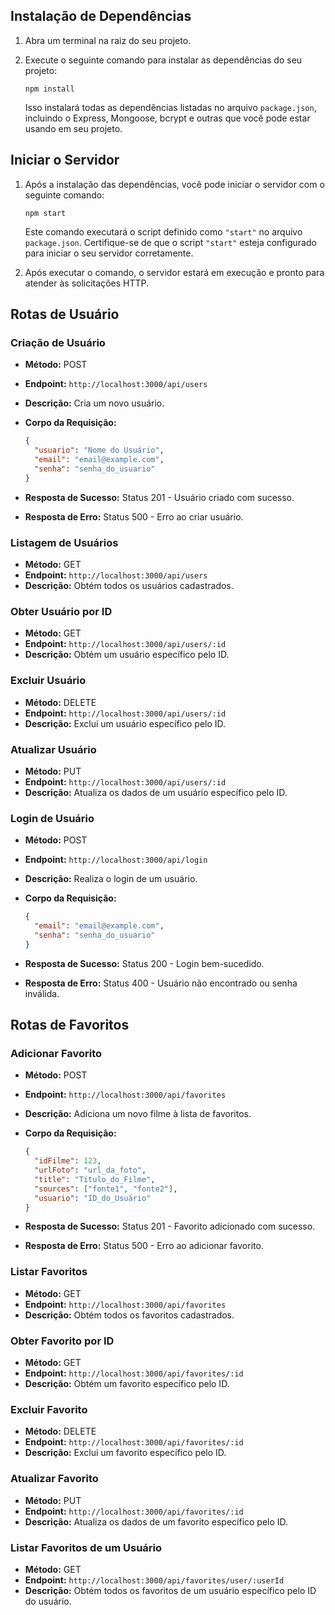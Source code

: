 ## Instalação de Dependências

1. Abra um terminal na raiz do seu projeto.
   
2. Execute o seguinte comando para instalar as dependências do seu projeto:
   
    ```
    npm install
    ```
   
   Isso instalará todas as dependências listadas no arquivo `package.json`, incluindo o Express, Mongoose, bcrypt e outras que você pode estar usando em seu projeto.

## Iniciar o Servidor

1. Após a instalação das dependências, você pode iniciar o servidor com o seguinte comando:
   
    ```
    npm start
    ```
   
   Este comando executará o script definido como `"start"` no arquivo `package.json`. Certifique-se de que o script `"start"` esteja configurado para iniciar o seu servidor corretamente.

2. Após executar o comando, o servidor estará em execução e pronto para atender às solicitações HTTP.

## Rotas de Usuário

### Criação de Usuário

- **Método:** POST
- **Endpoint:** `http://localhost:3000/api/users`
- **Descrição:** Cria um novo usuário.
- **Corpo da Requisição:**
  
  ```json
  {
    "usuario": "Nome do Usuário",
    "email": "email@example.com",
    "senha": "senha_do_usuario"
  }
  ```
  
- **Resposta de Sucesso:** Status 201 - Usuário criado com sucesso.
- **Resposta de Erro:** Status 500 - Erro ao criar usuário.

### Listagem de Usuários

- **Método:** GET
- **Endpoint:** `http://localhost:3000/api/users`
- **Descrição:** Obtém todos os usuários cadastrados.

### Obter Usuário por ID

- **Método:** GET
- **Endpoint:** `http://localhost:3000/api/users/:id`
- **Descrição:** Obtém um usuário específico pelo ID.

### Excluir Usuário

- **Método:** DELETE
- **Endpoint:** `http://localhost:3000/api/users/:id`
- **Descrição:** Exclui um usuário específico pelo ID.

### Atualizar Usuário

- **Método:** PUT
- **Endpoint:** `http://localhost:3000/api/users/:id`
- **Descrição:** Atualiza os dados de um usuário específico pelo ID.

### Login de Usuário

- **Método:** POST
- **Endpoint:** `http://localhost:3000/api/login`
- **Descrição:** Realiza o login de um usuário.
- **Corpo da Requisição:**
  
  ```json
  {
    "email": "email@example.com",
    "senha": "senha_do_usuario"
  } 
  ```
  
- **Resposta de Sucesso:** Status 200 - Login bem-sucedido.
- **Resposta de Erro:** Status 400 - Usuário não encontrado ou senha inválida.

## Rotas de Favoritos

### Adicionar Favorito

- **Método:** POST
- **Endpoint:** `http://localhost:3000/api/favorites`
- **Descrição:** Adiciona um novo filme à lista de favoritos.
- **Corpo da Requisição:**
  
  ```json
  {
    "idFilme": 123,
    "urlFoto": "url_da_foto",
    "title": "Título_do_Filme",
    "sources": ["fonte1", "fonte2"],
    "usuario": "ID_do_Usuário"
  } 
  ```
  
- **Resposta de Sucesso:** Status 201 - Favorito adicionado com sucesso.
- **Resposta de Erro:** Status 500 - Erro ao adicionar favorito.

### Listar Favoritos

- **Método:** GET
- **Endpoint:** `http://localhost:3000/api/favorites`
- **Descrição:** Obtém todos os favoritos cadastrados.

### Obter Favorito por ID

- **Método:** GET
- **Endpoint:** `http://localhost:3000/api/favorites/:id`
- **Descrição:** Obtém um favorito específico pelo ID.

### Excluir Favorito

- **Método:** DELETE
- **Endpoint:** `http://localhost:3000/api/favorites/:id`
- **Descrição:** Exclui um favorito específico pelo ID.

### Atualizar Favorito

- **Método:** PUT
- **Endpoint:** `http://localhost:3000/api/favorites/:id`
- **Descrição:** Atualiza os dados de um favorito específico pelo ID.

### Listar Favoritos de um Usuário

- **Método:** GET
- **Endpoint:** `http://localhost:3000/api/favorites/user/:userId`
- **Descrição:** Obtém todos os favoritos de um usuário específico pelo ID do usuário.